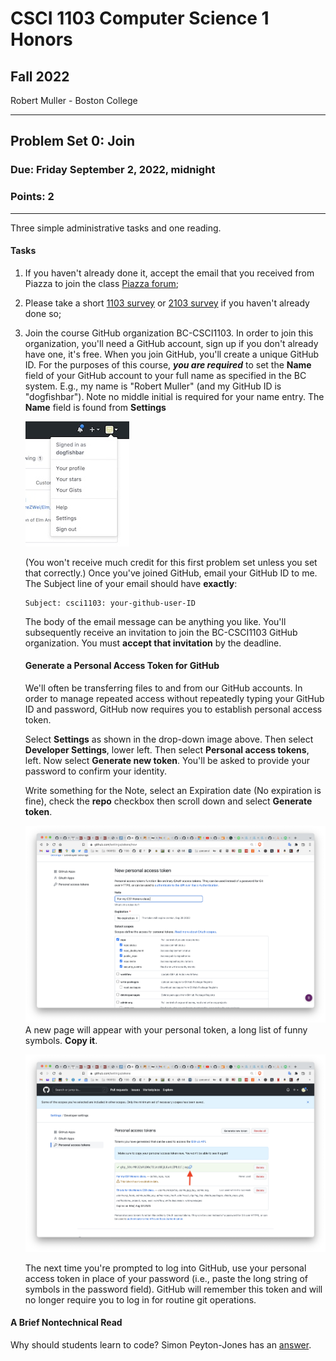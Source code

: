 # CSCI 1103 Computer Science 1 Honors

## Fall 2022

Robert Muller - Boston College

---

## Problem Set 0: Join

### Due: Friday September 2, 2022, midnight

### Points: 2

---

Three simple administrative tasks and one reading.

#### Tasks

1. If you haven't already done it, accept the email that you received from Piazza to join the class [Piazza forum](https://piazza.com/class/l7c8612dv3v2ez/); 

2. Please take a short [1103 survey](https://www.surveymonkey.com/r/WKB2RSN) or [2103 survey](https://www.surveymonkey.com/r/LP9K2VH) if you haven't already done so;

3. Join the course GitHub organization BC-CSCI1103. In order to join this organization, you'll need a GitHub account, sign up if you don't already have one, it's free. When you join GitHub, you'll create a unique GitHub ID. For the purposes of this course, ***you are required*** to set the  **Name** field of your GitHub account to your full name as specified in the BC system. E.g., my name is "Robert Muller" (and my GitHub ID is "dogfishbar"). Note no middle initial is required for your name entry. The **Name** field is found from **Settings**

    ![settings](./img/githubsettings.jpeg) 

    (You won't receive much credit for this first problem set unless you set that correctly.) Once you've joined GitHub, email your GitHub ID to me. The Subject line of your email should have **exactly**:

    ```
    Subject: csci1103: your-github-user-ID
    ```

    The body of the email message can be anything you like. You'll subsequently receive an invitation to join the BC-CSCI1103 GitHub organization. You must **accept that invitation** by the deadline.
    
    #### Generate a Personal Access Token for GitHub
    
    We'll often be transferring files to and from our GitHub accounts. In order to manage repeated access without repeatedly typing your GitHub ID and password, GitHub now requires you to establish personal access token. 
    
    Select **Settings** as shown in the drop-down image above. Then select **Developer Settings**, lower left. Then select **Personal access tokens**, left. Now select **Generate new token**. You'll be asked to provide your password to confirm your identity.
    
    Write something for the Note, select an Expiration date (No expiration is fine), check the **repo** checkbox then scroll down and select **Generate token**.
    
    <img src="./img/GitHubAccessToken.png">A new page will appear with your personal token, a long list of funny symbols. **Copy it**. 
    
    <img src="./img/GitHubAccessTokenCopy.png">
    
    The next time you're prompted to log into GitHub, use your personal access token in place of your password (i.e., paste the long string of symbols in the password field). GitHub will remember this token and will no longer require you to log in for routine git operations.


#### A Brief Nontechnical Read

Why should students learn to code? Simon Peyton-Jones has an [answer](./WhyLearnToCodeBySPJ.md).